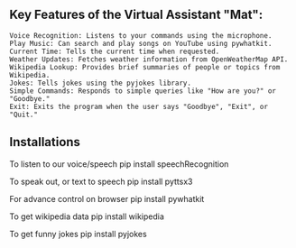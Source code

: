 
Key Features of the Virtual Assistant "Mat":
----------------------------------------------

    Voice Recognition: Listens to your commands using the microphone.
    Play Music: Can search and play songs on YouTube using pywhatkit.
    Current Time: Tells the current time when requested.
    Weather Updates: Fetches weather information from OpenWeatherMap API.
    Wikipedia Lookup: Provides brief summaries of people or topics from Wikipedia.
    Jokes: Tells jokes using the pyjokes library.
    Simple Commands: Responds to simple queries like "How are you?" or "Goodbye."
    Exit: Exits the program when the user says "Goodbye", "Exit", or "Quit."


Installations
--------------
To listen to our voice/speech pip install speechRecognition

To speak out, or text to speech pip install pyttsx3

For advance control on browser pip install pywhatkit

To get wikipedia data pip install wikipedia

To get funny jokes pip install pyjokes
